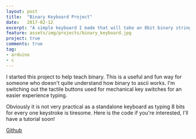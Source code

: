 ```yaml
---
layout: post
title:  "Binary Keyboard Project"
date:   2017-02-12
excerpt: "A simple keyboard I made that will take an 8bit binary string and convert it into it's ASCII equivalent if there is one"
feature: assets/img/projects/binary_keyboard.jpg
project: true
comments: true
tag:
- arduino
- c
---
```

I started this project to help teach binary. This is a useful and fun way for someone who doesn't quite understand how binary to ascii works. I'm switching out the tactile buttons used for mechanical key switches for an easier experience typing.

Obviously it is not very practical as a standalone keyboard as typing 8 bits for every one keystroke is tiresome. Here is the code if you're interested, I'll have a tutorial soon!

[Github <i class="fa fa-external-link" aria-hidden="true"></i>](https://github.com/leobeosab/BinaryKeboard)
